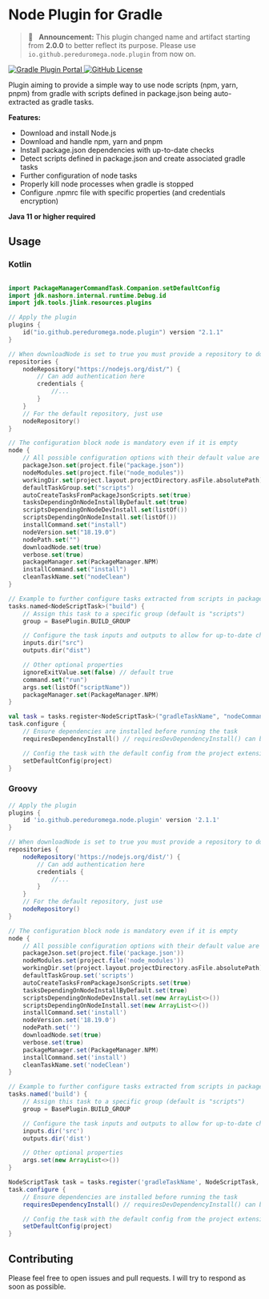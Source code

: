 # Node Plugin for Gradle

> 📣 &nbsp;&nbsp;**Announcement:** This plugin changed name and artifact starting from **2.0.0** to better
> reflect its purpose. Please use `io.github.pereduromega.node.plugin` from now on.

[![Gradle Plugin Portal](https://img.shields.io/gradle-plugin-portal/v/io.github.pereduromega.node.plugin?label=Gradle%20Plugin%20Portal)
](https://plugins.gradle.org/plugin/io.github.pereduromega.node.plugin)
[![GitHub License](https://img.shields.io/github/license/PeredurOmega/GradleNodePlugin?label=License)
](https://github.com/PeredurOmega/GradleNodePlugin/blob/main/LICENSE)

Plugin aiming to provide a simple way to use node scripts (npm, yarn, pnpm) from gradle with scripts defined in
package.json being auto-extracted as gradle tasks.

**Features:**

* Download and install Node.js
* Download and handle npm, yarn and pnpm
* Install package.json dependencies with up-to-date checks
* Detect scripts defined in package.json and create associated gradle tasks
* Further configuration of node tasks
* Properly kill node processes when gradle is stopped
* Configure .npmrc file with specific properties (and credentials encryption)

**Java 11 or higher required**

## Usage

### Kotlin

```kotlin

import PackageManagerCommandTask.Companion.setDefaultConfig
import jdk.nashorn.internal.runtime.Debug.id
import jdk.tools.jlink.resources.plugins

// Apply the plugin
plugins {
    id("io.github.pereduromega.node.plugin") version "2.1.1"
}

// When downloadNode is set to true you must provide a repository to download node
repositories {
    nodeRepository("https://nodejs.org/dist/") {
        // Can add authentication here
        credentials {
            //...
        }
    }
    // For the default repository, just use
    nodeRepository()
}

// The configuration block node is mandatory even if it is empty
node {
    // All possible configuration options with their default value are shown below
    packageJson.set(project.file("package.json"))
    nodeModules.set(project.file("node_modules"))
    workingDir.set(project.layout.projectDirectory.asFile.absolutePath)
    defaultTaskGroup.set("scripts")
    autoCreateTasksFromPackageJsonScripts.set(true)
    tasksDependingOnNodeInstallByDefault.set(true)
    scriptsDependingOnNodeDevInstall.set(listOf())
    scriptsDependingOnNodeInstall.set(listOf())
    installCommand.set("install")
    nodeVersion.set("18.19.0")
    nodePath.set("")
    downloadNode.set(true)
    verbose.set(true)
    packageManager.set(PackageManager.NPM)
    installCommand.set("install")
    cleanTaskName.set("nodeClean")
}

// Example to further configure tasks extracted from scripts in package.json
tasks.named<NodeScriptTask>("build") {
    // Assign this task to a specific group (default is "scripts")
    group = BasePlugin.BUILD_GROUP

    // Configure the task inputs and outputs to allow for up-to-date checks
    inputs.dir("src")
    outputs.dir("dist")

    // Other optional properties
    ignoreExitValue.set(false) // default true
    command.set("run")
    args.set(listOf("scriptName"))
    packageManager.set(PackageManager.NPM)
}

val task = tasks.register<NodeScriptTask>("gradleTaskName", "nodeCommand")
task.configure {
    // Ensure dependencies are installed before running the task
    requiresDependencyInstall() // requiresDevDependencyInstall() can be used to only install dev dependencies

    // Config the task with the default config from the project extension
    setDefaultConfig(project)
}
```

### Groovy

```groovy
// Apply the plugin
plugins {
    id 'io.github.pereduromega.node.plugin' version '2.1.1'
}

// When downloadNode is set to true you must provide a repository to download node
repositories {
    nodeRepository('https://nodejs.org/dist/') {
        // Can add authentication here
        credentials {
            //...
        }
    }
    // For the default repository, just use
    nodeRepository()
}

// The configuration block node is mandatory even if it is empty
node {
    // All possible configuration options with their default value are shown below
    packageJson.set(project.file('package.json'))
    nodeModules.set(project.file('node_modules'))
    workingDir.set(project.layout.projectDirectory.asFile.absolutePath)
    defaultTaskGroup.set('scripts')
    autoCreateTasksFromPackageJsonScripts.set(true)
    tasksDependingOnNodeInstallByDefault.set(true)
    scriptsDependingOnNodeDevInstall.set(new ArrayList<>())
    scriptsDependingOnNodeInstall.set(new ArrayList<>())
    installCommand.set('install')
    nodeVersion.set('18.19.0')
    nodePath.set('')
    downloadNode.set(true)
    verbose.set(true)
    packageManager.set(PackageManager.NPM)
    installCommand.set('install')
    cleanTaskName.set('nodeClean')
}

// Example to further configure tasks extracted from scripts in package.json
tasks.named('build') {
    // Assign this task to a specific group (default is "scripts")
    group = BasePlugin.BUILD_GROUP

    // Configure the task inputs and outputs to allow for up-to-date checks
    inputs.dir('src')
    outputs.dir('dist')

    // Other optional properties
    args.set(new ArrayList<>())
}

NodeScriptTask task = tasks.register('gradleTaskName', NodeScriptTask, 'nodeCommand')
task.configure {
    // Ensure dependencies are installed before running the task
    requiresDependencyInstall() // requiresDevDependencyInstall() can be used to only install dev dependencies

    // Config the task with the default config from the project extension
    setDefaultConfig(project)
}
```

## Contributing

Please feel free to open issues and pull requests. I will try to respond as soon as possible.